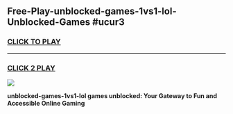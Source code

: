 
## Free-Play-unblocked-games-1vs1-lol-Unblocked-Games #ucur3
<h3>
<a href="https://news.freeplayer.one?title=unblocked-games-1vs1-lol&ref=8M">CLICK TO PLAY</a></h3>
<hr>

<h3>
<a href="https://news.freeplayer.one?title=unblocked-games-1vs1-lol&ref=8M">CLICK 2 PLAY</a>
  
</h3>

<a href="https://news.freeplayer.one?title=unblocked-games-1vs1-lol&ref=8M"><img src="https://clearcache.store/games.png"></a>


**unblocked-games-1vs1-lol games unblocked: Your Gateway to Fun and Accessible Online Gaming**
